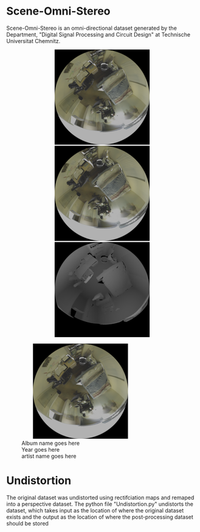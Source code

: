 # Scene-Omni-Stereo

Scene-Omni-Stereo is an omni-directional dataset generated by the Department, "Digital Signal Processing and Circuit Design" at Technische Universitat Chemnitz.

<p align="center">
  <img src="Resources/Distorted_Left.png" alt="sometext" width="250" height="250" hspace="30" figcaption="Album name">
  <img src="Resources/Distorted_Right.png" width="250" height="250" hspace="30">
  <img src="Resources/Distorted_Disparity.png" width="250" height="250" hspace="30">
</p>


<figure>
    <img src='Resources/Distorted_Left.png' width="250" height="250" hspace="30" alt='missing' />
    <figcaption>Album name goes here
        <br>Year goes here
        <br>artist name goes here</figcaption>
</figure>

# Undistortion
The original dataset was undistorted using rectifciation maps and remaped into a perspective dataset.
The python file "Undistortion.py" undistorts the dataset, which takes input as the location of where the original dataset exists and the output as the location of where the post-processing dataset should be stored 
